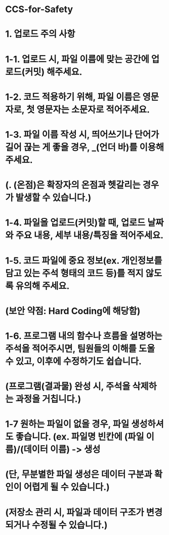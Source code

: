 # CCS-for-Safety

# 1. 업로드 주의 사항

# 1-1. 업로드 시, 파일 이름에 맞는 공간에 업로드(커밋) 해주세요.
# 1-2. 코드 적용하기 위해, 파일 이름은 영문자로, 첫 영문자는 소문자로 적어주세요.
# 1-3. 파일 이름 작성 시, 띄어쓰기나 단어가 길어 끊는 게 좋을 경우, _(언더 바)를 이용해 주세요.
#     (. (온점)은 확장자의 온점과 헷갈리는 경우가 발생할 수 있습니다.)
# 1-4. 파일을 업로드(커밋)할 때, 업로드 날짜와 주요 내용, 세부 내용/특징을 적어주세요.
# 1-5. 코드 파일에 중요 정보(ex. 개인정보를 담고 있는 주석 형태의 코드 등)를 적지 않도록 유의해 주세요.
#     (보안 약점: Hard Coding에 해당함)
# 1-6. 프로그램 내의 함수나 흐름을 설명하는 주석을 적어주시면, 팀원들의 이해를 도울 수 있고, 이후에 수정하기도 쉽습니다.
#     (프로그램(결과물) 완성 시, 주석을 삭제하는 과정을 거칩니다.)
# 1-7 원하는 파일이 없을 경우, 파일 생성하셔도 좋습니다. (ex. 파일명 빈칸에 (파일 이름)/(데이터 이름) -> 생성
#     (단, 무분별한 파일 생성은 데이터 구분과 확인이 어렵게 될 수 있습니다.)
#     (저장소 관리 시, 파일과 데이터 구조가 변경되거나 수정될 수 있습니다.)
